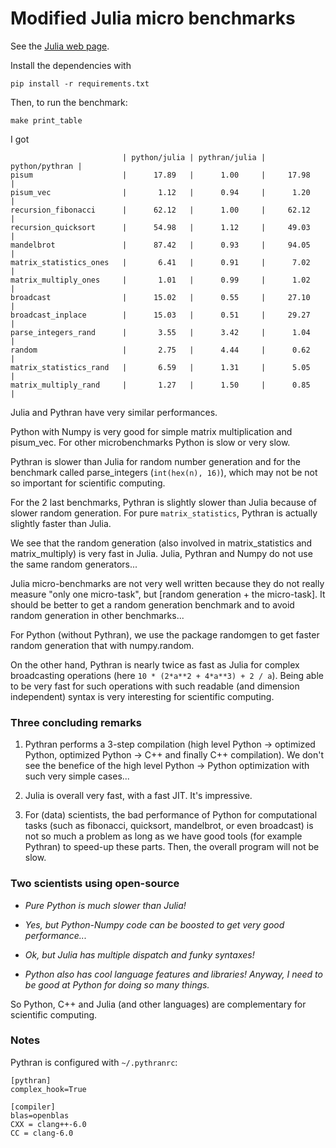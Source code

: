 # Modified Julia micro benchmarks

See the [Julia web page](https://julialang.org/benchmarks/).

Install the dependencies with

```
pip install -r requirements.txt
```

Then, to run the benchmark:

```
make print_table
```

I got

```
                         | python/julia | pythran/julia | python/pythran |
pisum                    |      17.89   |      1.00     |     17.98      |
pisum_vec                |       1.12   |      0.94     |      1.20      |
recursion_fibonacci      |      62.12   |      1.00     |     62.12      |
recursion_quicksort      |      54.98   |      1.12     |     49.03      |
mandelbrot               |      87.42   |      0.93     |     94.05      |
matrix_statistics_ones   |       6.41   |      0.91     |      7.02      |
matrix_multiply_ones     |       1.01   |      0.99     |      1.02      |
broadcast                |      15.02   |      0.55     |     27.10      |
broadcast_inplace        |      15.03   |      0.51     |     29.27      |
parse_integers_rand      |       3.55   |      3.42     |      1.04      |
random                   |       2.75   |      4.44     |      0.62      |
matrix_statistics_rand   |       6.59   |      1.31     |      5.05      |
matrix_multiply_rand     |       1.27   |      1.50     |      0.85      |
```

Julia and Pythran have very similar performances.

Python with Numpy is very good for simple matrix multiplication and pisum_vec.
For other microbenchmarks Python is slow or very slow.

Pythran is slower than Julia for random number generation and for the
benchmark called parse_integers (`int(hex(n), 16)`), which may not be not so
important for scientific computing.

For the 2 last benchmarks, Pythran is slightly slower than Julia because of
slower random generation. For pure `matrix_statistics`, Pythran is actually
slightly faster than Julia.

We see that the random generation (also involved in matrix_statistics and
matrix_multiply) is very fast in Julia. Julia, Pythran and Numpy do not use the
same random generators...

Julia micro-benchmarks are not very well written because they do not really
measure "only one micro-task", but [random generation + the micro-task]. It
should be better to get a random generation benchmark and to avoid random
generation in other benchmarks...

For Python (without Pythran), we use the package randomgen to get faster
random generation that with numpy.random.

On the other hand, Pythran is nearly twice as fast as Julia for complex
broadcasting operations (here `10 * (2*a**2 + 4*a**3) + 2 / a`). Being able to
be very fast for such operations with such readable (and dimension independent)
syntax is very interesting for scientific computing.

### Three concluding remarks

1. Pythran performs a 3-step compilation (high level Python -> optimized
   Python, optimized Python -> C++ and finally C++ compilation). We don't see the
   benefice of the high level Python -> Python optimization with such very simple
   cases...

2. Julia is overall very fast, with a fast JIT. It's impressive.

3. For (data) scientists, the bad performance of Python for computational tasks
   (such as fibonacci, quicksort, mandelbrot, or even broadcast) is not so much a
   problem as long as we have good tools (for example Pythran) to speed-up these
   parts. Then, the overall program will not be slow.

### Two scientists using open-source

- *Pure Python is much slower than Julia!*

- *Yes, but Python-Numpy code can be boosted to get very good performance...*

- *Ok, but Julia has multiple dispatch and funky syntaxes!*

- *Python also has cool language features and libraries! Anyway, I need to be good at Python for doing so many things.*

So Python, C++ and Julia (and other languages) are complementary for scientific computing.

### Notes

Pythran is configured with `~/.pythranrc`:

```
[pythran]
complex_hook=True

[compiler]
blas=openblas
CXX = clang++-6.0
CC = clang-6.0
```
